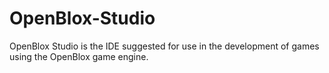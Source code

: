 # OpenBlox-Studio
OpenBlox Studio is the IDE suggested for use in the development of games using the OpenBlox game engine.
